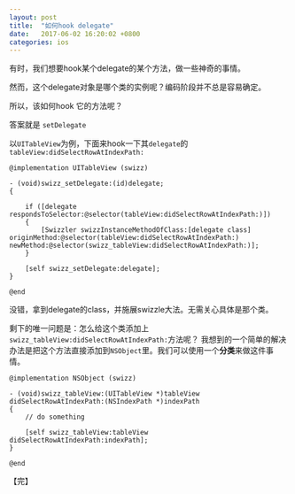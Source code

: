```yaml
---
layout: post
title:  "如何hook delegate"
date:   2017-06-02 16:20:02 +0800
categories: ios
---
```



有时，我们想要hook某个delegate的某个方法，做一些神奇的事情。

然而，这个delegate对象是哪个类的实例呢？编码阶段并不总是容易确定。

所以，该如何hook 它的方法呢？

答案就是 `setDelegate`

以`UITableView`为例，下面来hook一下其`delegate`的`tableView:didSelectRowAtIndexPath:`

```objc
@implementation UITableView (swizz)

- (void)swizz_setDelegate:(id)delegate;
{
    
    if ([delegate respondsToSelector:@selector(tableView:didSelectRowAtIndexPath:)])
    {
        [Swizzler swizzInstanceMethodOfClass:[delegate class] originMethod:@selector(tableView:didSelectRowAtIndexPath:) newMethod:@selector(swizz_tableView:didSelectRowAtIndexPath:)];
    }
    
    [self swizz_setDelegate:delegate];
}

@end
```

没错，拿到delegate的class，并施展swizzle大法。无需关心具体是那个类。

剩下的唯一问题是：怎么给这个类添加上`swizz_tableView:didSelectRowAtIndexPath:`方法呢？
我想到的一个简单的解决办法是把这个方法直接添加到`NSObject`里。我们可以使用一个**分类**来做这件事情。

```objc
@implementation NSObject (swizz)

- (void)swizz_tableView:(UITableView *)tableView didSelectRowAtIndexPath:(NSIndexPath *)indexPath
{
    // do something
    
    [self swizz_tableView:tableView didSelectRowAtIndexPath:indexPath];
}

@end
```
【完】